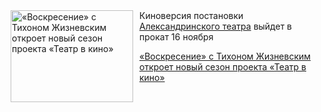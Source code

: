 <!--2025-10-24 18:30:47-->
<div class="yb">
  <div class="rss kino_teatr"><a href="https://www.kino-teatr.ru/teatr/news/y2025/10-24/39423/" title="«Воскресение» с Тихоном Жизневским откроет новый сезон проекта «Театр в кино»"><img src="https://www.kino-teatr.ru/news/3/2/39423/poster.jpg" width="196" height="147" align="left" hspace="5" style="margin: 0px 10px 0px 5px" alt="«Воскресение» с Тихоном Жизневским откроет новый сезон проекта «Театр в кино»"/></a>Киноверсия постановки <a href=https://www.kino-teatr.ru/teatr/27/ target=_blank>Александринского театра</a> выйдет в прокат 16 ноября <p class="titl"><a href="https://www.kino-teatr.ru/teatr/news/y2025/10-24/39423/">«Воскресение» с Тихоном Жизневским откроет новый сезон проекта «Театр в кино»</a></p></div>
</div>

